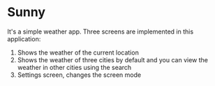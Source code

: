 # Sunny

It's a simple weather app. Three screens are implemented in this application:
1) Shows the weather of the current location
2) Shows the weather of three cities by default and you can view the weather in other cities using the search
3) Settings screen, changes the screen mode
